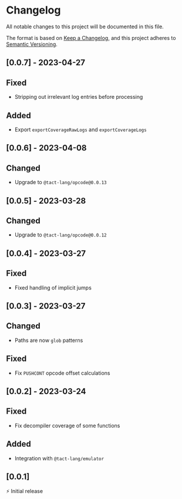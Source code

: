 # Changelog

All notable changes to this project will be documented in this file.

The format is based on [Keep a Changelog](https://keepachangelog.com/en/1.0.0/),
and this project adheres to [Semantic Versioning](https://semver.org/spec/v2.0.0.html).

## [0.0.7] - 2023-04-27

## Fixed
- Stripping out irrelevant log entries before processing

## Added
- Export `exportCoverageRawLogs` and `exportCoverageLogs`

## [0.0.6] - 2023-04-08

## Changed
- Upgrade to `@tact-lang/opcode@0.0.13`

## [0.0.5] - 2023-03-28

## Changed
- Upgrade to `@tact-lang/opcode@0.0.12`

## [0.0.4] - 2023-03-27
## Fixed
- Fixed handling of implicit jumps

## [0.0.3] - 2023-03-27

## Changed
- Paths are now `glob` patterns

## Fixed
- Fix `PUSHCONT` opcode offset calculations

## [0.0.2] - 2023-03-24

## Fixed
- Fix decompiler coverage of some functions

## Added
- Integration with `@tact-lang/emulator`

## [0.0.1]

⚡️ Initial release
